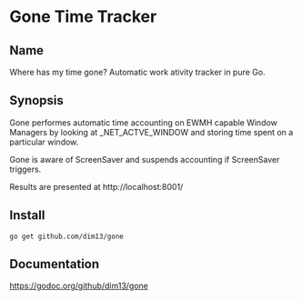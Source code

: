 Gone Time Tracker
=================

Name
----

Where has my time gone? Automatic work ativity tracker in pure Go.

Synopsis
--------

Gone performes automatic time accounting on EWMH capable Window Managers by
looking at _NET_ACTVE_WINDOW and storing time spent on a particular window.

Gone is aware of ScreenSaver and suspends accounting if ScreenSaver triggers.

Results are presented at http://localhost:8001/

Install
-------

    go get github.com/dim13/gone

Documentation
-------------

https://godoc.org/github/dim13/gone
